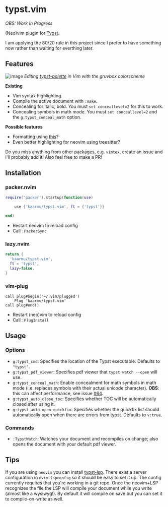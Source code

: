 # typst.vim

*OBS: Work In Progress*

(Neo)vim plugin for [Typst](https://typst.app).

I am applying the 80/20 rule in this project since I prefer to have
something now rather than waiting for everthing later.

## Features

![image](https://user-images.githubusercontent.com/19633647/230785889-0d449fc3-747b-4183-b00b-14c0ea8dd590.png)
*Editing [typst-palette](https://github.com/kaarmu/typst-palette) in Vim with the gruvbox colorscheme*

**Existing**
- Vim syntax highlighting.
- Compile the active document with `:make`.
- Concealing for italic, bold. You must `set conceallevel=2` for this to work.
- Concealing symbols in math mode. You must `set conceallevel=2` and the `g:typst_conceal_math` option.

**Possible features**
- Formatting using [this](https://github.com/astrale-sharp/typst-fmt/)?
- Even better highlighting for neovim using treesitter?

Do you miss anything from other packages, e.g. `vimtex`, create an issue
and I'll probably add it! Also feel free to make a PR!

## Installation

### packer.nvim

```lua
require('packer').startup(function(use)

    use {'kaarmu/typst.vim', ft = {'typst'}}

end)
```

- Restart neovim to reload config
- Call `:PackerSync`

### lazy.nvim
```lua
return {
  'kaarmu/typst.vim',
  ft = 'typst',
  lazy=false,
}
```

### vim-plug

```vim
call plug#begin('~/.vim/plugged')
    Plug 'kaarmu/typst.vim'
call plug#end()
```

- Restart (neo)vim to reload config
- Call `:PlugInstall`

## Usage

### Options

- `g:typst_cmd`: 
    Specifies the location of the Typst executable. Defaults to `"typst"`.
- `g:typst_pdf_viewer`: 
    Specifies pdf viewer that `typst watch --open` will use.
- `g:typst_conceal_math`:
    Enable concealment for math symbols in math mode (i.e. replaces symbols
    with their actual unicode character). **OBS**: this can affect performance,
    see issue [#64](https://github.com/kaarmu/typst.vim/issues/64).
- `g:typst_auto_close_toc`: 
    Specifies whether TOC will be automatically closed after using it.
- `g:typst_auto_open_quickfix`:
    Specifies whether the quickfix list should automatically open when there are errors from typst. Defaults to `v:true`.

### Commands

- `:TypstWatch`:
    Watches your document and recompiles on change; also opens the document with your default pdf viewer.

## Tips

If you are using `neovim` you can install [typst-lsp](https://github.com/nvarner/typst-lsp).
There exist a server configuration in `nvim-lspconfig` so it should be easy to set it up. The
config currently requires that you're working in a git repo. Once the neovim+LSP recognizes
the file the LSP will compile your document while you write (almost like a wysiwyg!). By default
it will compile on save but you can set it to compile-on-write as well.

